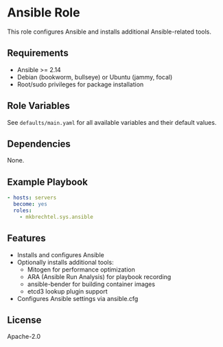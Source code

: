# Ansible Role

This role configures Ansible and installs additional Ansible-related tools.

## Requirements

- Ansible >= 2.14
- Debian (bookworm, bullseye) or Ubuntu (jammy, focal)
- Root/sudo privileges for package installation

## Role Variables

See `defaults/main.yaml` for all available variables and their default values.

## Dependencies

None.

## Example Playbook

```yaml
- hosts: servers
  become: yes
  roles:
    - mkbrechtel.sys.ansible
```

## Features

- Installs and configures Ansible
- Optionally installs additional tools:
  - Mitogen for performance optimization
  - ARA (Ansible Run Analysis) for playbook recording
  - ansible-bender for building container images
  - etcd3 lookup plugin support
- Configures Ansible settings via ansible.cfg

## License

Apache-2.0